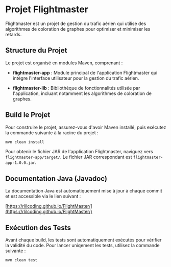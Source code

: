 # Projet Flightmaster

Flightmaster est un projet de gestion du trafic aérien qui utilise des algorithmes de coloration de graphes pour optimiser et minimiser les retards.


## Structure du Projet

Le projet est organisé en modules Maven, comprenant :

- **flightmaster-app** : Module principal de l'application Flightmaster qui intègre l'interface utilisateur pour la gestion du trafic aérien.

- **flightmaster-lib** : Bibliothèque de fonctionnalités utilisée par l'application, incluant notamment les algorithmes de coloration de graphes.

## Build le Projet

Pour construire le projet, assurez-vous d'avoir Maven installé, puis exécutez la commande suivante à la racine du projet :

```bash
mvn clean install
```

Pour obtenir le fichier JAR de l'application Flightmaster, naviguez vers `flightmaster-app/target/`. Le fichier JAR correspondant est `flightmaster-app-1.0.0.jar`.

## Documentation Java (Javadoc)

La documentation Java est automatiquement mise à jour à chaque commit et est accessible via le lien suivant :

[https://rlilcoding.github.io/FlightMaster/](https://rlilcoding.github.io/FlightMaster/)

## Exécution des Tests

Avant chaque build, les tests sont automatiquement exécutés pour vérifier la validité du code. Pour lancer uniqement les tests, utilisez la commande suivante :

```bash
mvn clean test
```